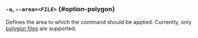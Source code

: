 ### `-a`, <code>--area=<em>&lt;FILE&gt;</em></code> {#option-polygon}

Defines the area to which the command should be applied. Currently, only [polygon files](https://wiki.openstreetmap.org/wiki/Osmosis/Polygon_Filter_File_Format) are supported.

